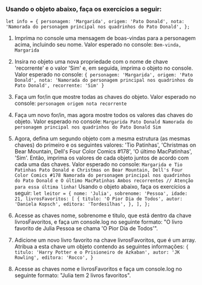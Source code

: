 ### Usando o objeto abaixo, faça os exercícios a seguir:
``
let info = {
  personagem: 'Margarida',
  origem: 'Pato Donald',
  nota: 'Namorada do personagem principal nos quadrinhos do Pato Donald',
};
``

1. Imprima no console uma mensagem de boas-vindas para a personagem acima, incluindo seu nome. Valor esperado no console:
``
Bem-vinda, Margarida
``

2. Insira no objeto uma nova propriedade com o nome de chave 'recorrente' e o valor 'Sim' e, em seguida, imprima o objeto no console. Valor esperado no console:
``
{
  personagem: 'Margarida',
  origem: 'Pato Donald',
  nota: 'Namorada do personagem principal nos quadrinhos do Pato Donald',
  recorrente: 'Sim'
}
``

3. Faça um for/in que mostre todas as chaves do objeto. Valor esperado no console:
``
personagem
origem
nota
recorrente
``

4. Faça um novo for/in, mas agora mostre todos os valores das chaves do objeto. Valor esperado no console:
``
Margarida
Pato Donald
Namorada do personagem principal nos quadrinhos do Pato Donald
Sim
``

5. Agora, defina um segundo objeto com a mesma estrutura (as mesmas chaves) do primeiro e os seguintes valores: 'Tio Patinhas', 'Christmas on Bear Mountain, Dell's Four Color Comics #178', 'O último MacPatinhas', 'Sim'. Então, imprima os valores de cada objeto juntos de acordo com cada uma das chaves. Valor esperado no console:
``
Margarida e Tio Patinhas
Pato Donald e Christmas on Bear Mountain, Dell's Four Color Comics #178
Namorada do personagem principal nos quadrinhos do Pato Donald e O último MacPatinhas
Ambos recorrentes // Atenção para essa última linha!
``
Usando o objeto abaixo, faça os exercícios a seguir:
``
let leitor = {
  nome: 'Julia',
  sobrenome: 'Pessoa',
  idade: 21,
  livrosFavoritos: [
    {
      titulo: 'O Pior Dia de Todos',
      autor: 'Daniela Kopsch',
      editora: 'Tordesilhas',
    },
  ],
};
``

6. Acesse as chaves nome, sobrenome e titulo, que está dentro da chave livrosFavoritos, e faça um console.log no seguinte formato: "O livro favorito de Julia Pessoa se chama 'O Pior Dia de Todos'".

7. Adicione um novo livro favorito na chave livrosFavoritos, que é um array. Atribua a esta chave um objeto contendo as seguintes informações:
``
{
  titulo: 'Harry Potter e o Prisioneiro de Azkaban',
  autor: 'JK Rowling',
  editora: 'Rocco',
}
``

8. Acesse as chaves nome e livrosFavoritos e faça um console.log no seguinte formato: "Julia tem 2 livros favoritos".